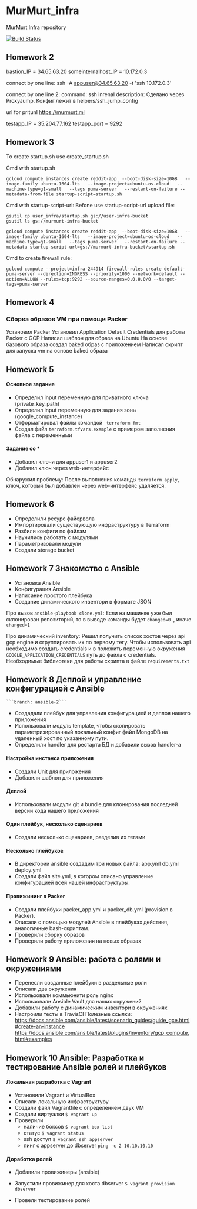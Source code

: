 # MurMurt_infra
MurMurt Infra repository

[![Build Status](https://travis-ci.com/otus-devops-2019-05/MurMurt_infra.svg?branch=master)](https://travis-ci.com/otus-devops-2019-05/MurMurt_infra)

## Homework 2

bastion_IP = 34.65.63.20
someinternalhost_IP = 10.172.0.3

connect by one line:
ssh -A appuser@34.65.63.20 -t 'ssh 10.172.0.3'

connect by one line 2:
	command: ssh inrenal
	description: Сделано через ProxyJump. Конфиг лежит в helpers/ssh_jump_config

url for pritunl https://murmurt.ml


testapp_IP = 35.204.77.162
testapp_port = 9292

## Homework 3
To create startup.sh use create_startup.sh

Cmd with startup.sh
```
gcloud compute instances create reddit-app  --boot-disk-size=10GB   --image-family ubuntu-1604-lts   --image-project=ubuntu-os-cloud   --machine-type=g1-small   --tags puma-server   --restart-on-failure --metadata-from-file startup-script=startup.sh
```

Cmd with startup-script-url:
Befone use startup-script-url upload file:
```
gsutil cp user_infra/startup.sh gs://user-infra-bucket
gsutil ls gs://murmurt-infra-bucket
```

```
gcloud compute instances create reddit-app  --boot-disk-size=10GB   --image-family ubuntu-1604-lts   --image-project=ubuntu-os-cloud   --machine-type=g1-small   --tags puma-server   --restart-on-failure --metadata startup-script-url=gs://murmurt-infra-bucket/startup.sh
```

Cmd to create firewall rule:
```
gcloud compute --project=infra-244914 firewall-rules create default-puma-server --direction=INGRESS --priority=1000 --network=default --action=ALLOW --rules=tcp:9292 --source-ranges=0.0.0.0/0 --target-tags=puma-server
```

## Homework 4
### Сборка образов VM при помощи Packer

Установил Packer
Установил Application Default Credentials для работы Packer с GCP
Написал шаблон для образа на Ubuntu
На основе базового образа создал baked образ с приложением
Написал скрипт для запуска vm на основе baked образа

## Homework 5
#### Основное задание

- Определил input переменную для приватного ключа (private_key_path)
- Определил input переменную для задания зоны (google_compute_instance)
- Отформатировал файлы командой ``` terraform fmt```
- Создал файл ```terraform.tfvars.example``` с примером заполнения файла с переменными

#### Задание со *
- Добавил ключи для appuser1 и appuser2
- Добавил ключ через web-интерфейс

Обнаружил проблему:
После выполнения команды ```terraform apply```, ключ, который был добавлен через web-интерфейс удаляется.

## Homework 6
- Определили ресурс файервола
- Импортировали существующую инфраструктуру в Terraform
- Разбили конфиги по файлам
- Научились работать с модулями
- Параметризовали модули
- Создали storage bucket

## Homework 7 Знакомство с Ansible

- Установка Ansible
- Конфигурация Ansible
- Написание простого плейбука
- Создание динамического инвентори в формате JSON

Про вызов ```ansible-playbook clone.yml```:
    Если на машинке уже был склонирован репозиторий, то в выводе команды будет ```changed=0 ```, иначе ```changed=1```
   
Про динамический inventory:
    Решил получить список хостов через api gcp engine и сгруппировать их по первому тегу.
    Чтобы использовать api необходимо создать сredentials и в положить переменную окружения ```GOOGLE_APPLICATION_CREDENTIALS``` 
    путь до файла с сredentials.
    Необходимые библиотеки для работы скрипта в файле ```requirements.txt```

## Homework 8 Деплой и управление конфигурацией с Ansible
    ```branch: ansible-2```
    
- Создадали плейбук для управления конфигурацией и деплоя нашего приложения
- Использовали модуль template, чтобы скопировать 
    параметризированный локальный конфиг файл MongoDB на
    удаленный хост по указанному пути.
- Определили handler для рестарта БД и добавили вызов handler-а

#### Настройка инстанса приложения

- Создали Unit для приложения
- Добавили шаблон для приложения

#### Деплой

- Использовали модули git и bundle для клонирования
    последней версии кода нашего приложения
    
#### Один плейбук, несколько сценариев

- Создали несколько сценариев, разделив их тегами

#### Несколько плейбуков

- В директории ansible создадим три новых файла:
    app.yml
    db.yml
    deploy.yml
- Создали файл site.yml, в котором описано управление конфигурацией всей нашей инфраструктуры.

#### Провижининг в Packer

- Создали плейбуки packer_app.yml и packer_db.yml (provision в Packer).
- Описали с помощью модулей Ansible в плейбуках действия, аналогичные bash-скриптам.
- Проверили сборку образов
- Проверили работу приложения на новых образах

## Homework 9 Ansible: работа с ролями и окружениями

- Перенесли созданные плейбуки в раздельные роли
- Описали два окружения
- Использовали коммьюнити роль nginx
- Использовали Ansible Vault для наших окружений
- Добавили работу с динамическим инвентори в окружениях
- Настроили тесты в TravisCI
    Полезные ссылки:
    https://docs.ansible.com/ansible/latest/scenario_guides/guide_gce.html#create-an-instance
    https://docs.ansible.com/ansible/latest/plugins/inventory/gcp_compute.html#examples

## Homework 10 Ansible: Разработка и тестирование Ansible ролей и плейбуков

#### Локальная разработка с Vagrant
- Установили Vagrant и VirtualBox
- Описали локальную инфраструктуру
- Создали файл Vagrantfile с определением двух VM
- Создали виртуалки ```$ vagrant up ```
- Проверили 
    - наличие боксов ```$ vagrant box list ```
    - статус ```$ vagrant status```
    - ssh доступ ```$ vagrant ssh appserver```
    - пинг c appserver до dbserver ```ping -c 2 10.10.10.10```

#### Доработка ролей
- Добавили провижинеры (ansible)
- Запустили провижинер для хоста dbserver ```$ vagrant provision dbserver```

- Провели тестирование ролей

